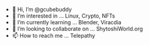 - 👋 Hi, I’m @gcubebuddy
- 👀 I’m interested in ... Linux, Crypto, NFTs
- 🌱 I’m currently learning ... Blender, Viracdia
- 💞️ I’m looking to collaborate on ... ShytoshiWorld.org
- 📫 How to reach me ... Telepathy

<!---
gcubebuddy/gcubebuddy is a ✨ special ✨ repository because its `README.md` (this file) appears on your GitHub profile.
You can click the Preview link to take a look at your changes.
--->
